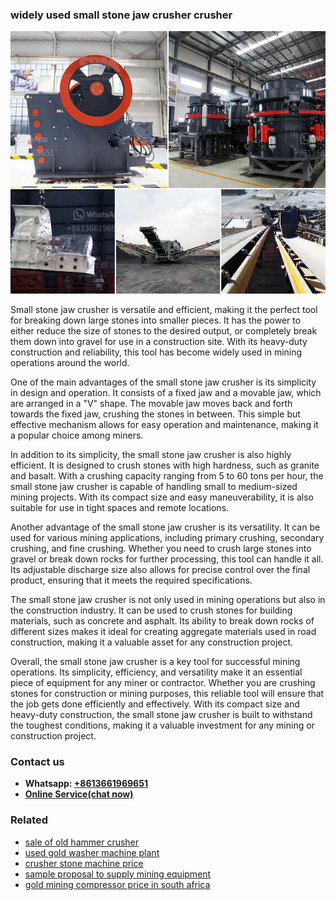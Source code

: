 <h3>widely used small stone jaw crusher crusher</h3><img src='1708309063.jpg' alt=''><p>Small stone jaw crusher is versatile and efficient, making it the perfect tool for breaking down large stones into smaller pieces. It has the power to either reduce the size of stones to the desired output, or completely break them down into gravel for use in a construction site. With its heavy-duty construction and reliability, this tool has become widely used in mining operations around the world.</p><p>One of the main advantages of the small stone jaw crusher is its simplicity in design and operation. It consists of a fixed jaw and a movable jaw, which are arranged in a "V" shape. The movable jaw moves back and forth towards the fixed jaw, crushing the stones in between. This simple but effective mechanism allows for easy operation and maintenance, making it a popular choice among miners.</p><p>In addition to its simplicity, the small stone jaw crusher is also highly efficient. It is designed to crush stones with high hardness, such as granite and basalt. With a crushing capacity ranging from 5 to 60 tons per hour, the small stone jaw crusher is capable of handling small to medium-sized mining projects. With its compact size and easy maneuverability, it is also suitable for use in tight spaces and remote locations.</p><p>Another advantage of the small stone jaw crusher is its versatility. It can be used for various mining applications, including primary crushing, secondary crushing, and fine crushing. Whether you need to crush large stones into gravel or break down rocks for further processing, this tool can handle it all. Its adjustable discharge size also allows for precise control over the final product, ensuring that it meets the required specifications.</p><p>The small stone jaw crusher is not only used in mining operations but also in the construction industry. It can be used to crush stones for building materials, such as concrete and asphalt. Its ability to break down rocks of different sizes makes it ideal for creating aggregate materials used in road construction, making it a valuable asset for any construction project.</p><p>Overall, the small stone jaw crusher is a key tool for successful mining operations. Its simplicity, efficiency, and versatility make it an essential piece of equipment for any miner or contractor. Whether you are crushing stones for construction or mining purposes, this reliable tool will ensure that the job gets done efficiently and effectively. With its compact size and heavy-duty construction, the small stone jaw crusher is built to withstand the toughest conditions, making it a valuable investment for any mining or construction project.</p><h3>Contact us</h3><ul><li><strong>Whatsapp:&nbsp;<a href="https://wa.me/8613661969651">+8613661969651</a></strong></li><li><a href="https://swt.shibang-china.com/?git&amp;zhl&amp;widely used small stone jaw crusher crusher"><strong>Online Service(chat now)</strong></a></li></ul><h3>Related</h3><ul><li><a href='sale of old hammer crusher.md'>sale of old hammer crusher</a></li><li><a href='used gold washer machine plant.md'>used gold washer machine plant</a></li><li><a href='crusher stone machine price.md'>crusher stone machine price</a></li><li><a href='sample proposal to supply mining equipment.md'>sample proposal to supply mining equipment</a></li><li><a href='gold mining compressor price in south africa.md'>gold mining compressor price in south africa</a></li></ul>